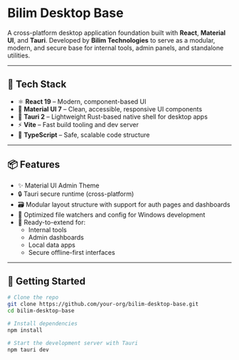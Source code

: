 # Bilim Desktop Base

A cross-platform desktop application foundation built with **React**, **Material UI**, and **Tauri**. Developed by **Bilim Technologies** to serve as a modular, modern, and secure base for internal tools, admin panels, and standalone utilities.

---

## 🧩 Tech Stack

- ⚛️ **React 19** – Modern, component-based UI
- 🎨 **Material UI 7** – Clean, accessible, responsive UI components
- 🦀 **Tauri 2** – Lightweight Rust-based native shell for desktop apps
- ⚡ **Vite** – Fast build tooling and dev server
- 🧱 **TypeScript** – Safe, scalable code structure

---

## 📦 Features

- ✨ Material UI Admin Theme
- 🔒 Tauri secure runtime (cross-platform)
- 🗃️ Modular layout structure with support for auth pages and dashboards
- 🧠 Optimized file watchers and config for Windows development
- 📁 Ready-to-extend for:
  - Internal tools
  - Admin dashboards
  - Local data apps
  - Secure offline-first interfaces

---

## 🚀 Getting Started

```bash
# Clone the repo
git clone https://github.com/your-org/bilim-desktop-base.git
cd bilim-desktop-base

# Install dependencies
npm install

# Start the development server with Tauri
npm tauri dev
